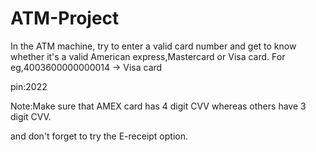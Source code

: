 # ATM-Project

In the ATM machine, try to enter a valid card number and get to know whether it's a valid American express,Mastercard or Visa card.
For eg,4003600000000014 -> Visa card

pin:2022

Note:Make sure that AMEX card has 4 digit CVV whereas others have 3 digit CVV.

and don't forget to try the  E-receipt option.
